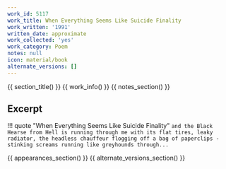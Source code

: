 ```yaml
---
work_id: 5117
work_title: When Everything Seems Like Suicide Finality
work_written: '1991'
written_date: approximate
work_collected: 'yes'
work_category: Poem
notes: null
icon: material/book
alternate_versions: []
---
```


{{ section_title() }}
{{ work_info() }}
{{ notes_section() }}
## Excerpt
!!! quote "When Everything Seems Like Suicide Finality"
    ```
    and the Black Hearse from Hell is running through me
    with its flat tires, leaky radiator, the headless
    chauffeur flogging off a bag of paperclips -
    stinking screams running like greyhounds through...
    ```

{{ appearances_section() }}
{{ alternate_versions_section() }}